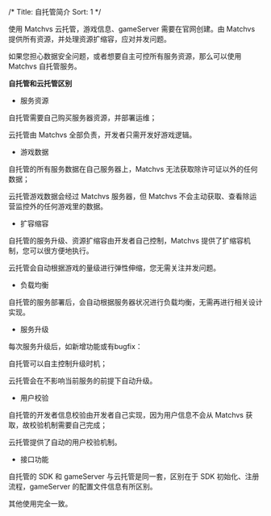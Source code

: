 /*
Title: 自托管简介
Sort: 1
*/

使用 Matchvs 云托管，游戏信息、gameServer 需要在官网创建。由 Matchvs 提供所有资源，并处理资源扩缩容，应对并发问题。

如果您担心数据安全问题，或者想要自主可控所有服务资源，那么可以使用 Matchvs 自托管服务。

**自托管和云托管区别**

- 服务资源

自托管需要自己购买服务器资源，并部署运维；

云托管由 Matchvs 全部负责，开发者只需开发好游戏逻辑。

- 游戏数据

自托管的所有服务数据在自己服务器上，Matchvs 无法获取除许可证以外的任何数据；

云托管游戏数据会经过 Matchvs 服务器，但 Matchvs 不会主动获取、查看除运营监控外的任何游戏里的数据。

- 扩容缩容

自托管的服务升级、资源扩缩容由开发者自己控制，Matchvs 提供了扩缩容机制，您可以很方便地执行。

云托管会自动根据游戏的量级进行弹性伸缩，您无需关注并发问题。

- 负载均衡

自托管的服务部署后，会自动根据服务器状况进行负载均衡，无需再进行相关设计实现。

- 服务升级

每次服务升级后，如新增功能或有bugfix：

自托管可以自主控制升级时机；

云托管会在不影响当前服务的前提下自动升级。

- 用户校验

自托管的开发者信息校验由开发者自己实现，因为用户信息不会从 Matchvs 获取，故校验机制需要自己完成；

云托管提供了自动的用户校验机制。

- 接口功能

自托管的 SDK 和 gameServer 与云托管是同一套，区别在于 SDK 初始化、注册流程，gameServer 的配置文件信息有所区别。

其他使用完全一致。

